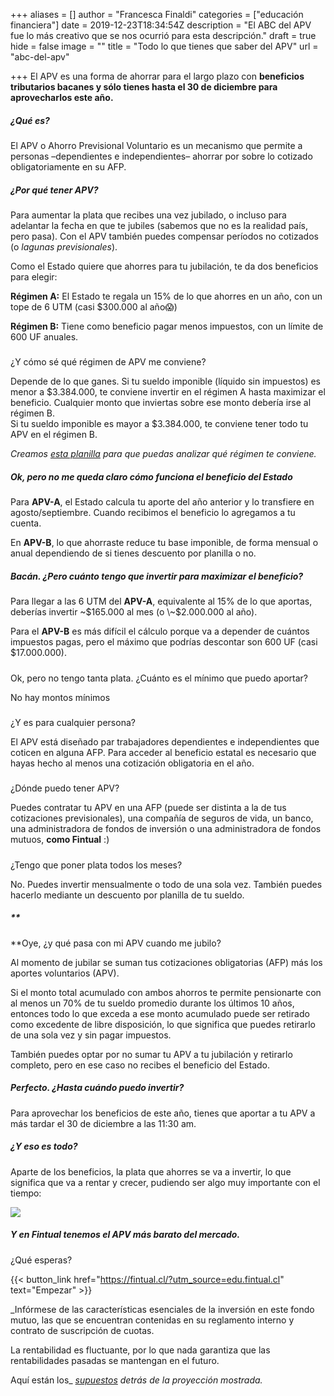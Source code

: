 +++
aliases = []
author = "Francesca Finaldi"
categories = ["educación financiera"]
date = 2019-12-23T18:34:54Z
description = "El ABC del APV fue lo más creativo que se nos ocurrió para esta descripción."
draft = true
hide = false
image = ""
title = "Todo lo que tienes que saber del APV"
url = "abc-del-apv"

+++
El APV es una forma de ahorrar para el largo plazo con **beneficios tributarios bacanes y sólo tienes hasta el 30 de diciembre para aprovecharlos este año.**

##### ¿Qué es?

El APV o Ahorro Previsional Voluntario es un mecanismo que permite a personas –dependientes e independientes– ahorrar por sobre lo cotizado obligatoriamente en su AFP. 

##### ¿Por qué tener APV?

Para aumentar la plata que recibes una vez jubilado, o incluso para adelantar la fecha en que te jubiles (sabemos que no es la realidad país, pero pasa). Con el APV también puedes compensar períodos no cotizados (o _lagunas previsionales_).  
  
Como el Estado quiere que ahorres para tu jubilación, te da dos beneficios para elegir:

**Régimen A:** El Estado te regala un 15% de lo que ahorres en un año, con un tope de 6 UTM (casi $300.000 al año😱)

**Régimen B:** Tiene como beneficio pagar menos impuestos, con un límite de 600 UF anuales.

#####   
¿Y cómo sé qué régimen de APV me conviene?

Depende de lo que ganes. Si tu sueldo imponible (líquido sin impuestos) es menor a $3.384.000, te conviene invertir en el régimen A hasta maximizar el beneficio. Cualquier monto que inviertas sobre ese monto debería irse al régimen B.  
Si tu sueldo imponible es mayor a $3.384.000, te conviene tener todo tu APV en el régimen B.

_Creamos_ [_esta planilla_](https://docs.google.com/spreadsheets/d/1jnpbeqiFwQ1qFFITIaMBAy0F3B9_MXm8MdDC8MQNDaA/copy) _para que puedas analizar qué régimen te conviene._

##### Ok, pero no me queda claro cómo funciona el beneficio del Estado

Para **APV-A**, el Estado calcula tu aporte del año anterior y lo transfiere en agosto/septiembre. Cuando recibimos el beneficio lo agregamos a tu cuenta.

En **APV-B**, lo que ahorraste reduce tu base imponible, de forma mensual o anual dependiendo de si tienes descuento por planilla o no.

##### Bacán. ¿Pero cuánto tengo que invertir para maximizar el beneficio?

Para llegar a las 6 UTM del **APV-A**, equivalente al 15% de lo que aportas, deberías invertir \~$165.000 al mes (o \~$2.000.000 al año).

Para el **APV-B** es más difícil el cálculo porque va a depender de cuántos impuestos pagas, pero el máximo que podrías descontar son 600 UF (casi $17.000.000).

#####   
Ok, pero no tengo tanta plata. ¿Cuánto es el mínimo que puedo aportar?

No hay montos mínimos

#####   
¿Y es para cualquier persona?

El APV está diseñado par trabajadores dependientes e independientes que coticen en alguna AFP. Para acceder al beneficio estatal es necesario que hayas hecho al menos una cotización obligatoria en el año.

#####   
¿Dónde puedo tener APV?

Puedes contratar tu APV en una AFP (puede ser distinta a la de tus cotizaciones previsionales), una compañía de seguros de vida, un banco, una administradora de fondos de inversión o una administradora de fondos mutuos, **como Fintual** :)

#####   
​¿Tengo que poner plata todos los meses?

No. Puedes invertir mensualmente o todo de una sola vez. También puedes hacerlo mediante un descuento por planilla de tu sueldo.

##### **  
**Oye, ¿y qué pasa con mi APV cuando me jubilo?

Al momento de jubilar se suman tus cotizaciones obligatorias (AFP) más los aportes voluntarios (APV).

Si el monto total acumulado con ambos ahorros te permite pensionarte con al menos un 70% de tu sueldo promedio durante los últimos 10 años, entonces todo lo que exceda a ese monto acumulado puede ser retirado como excedente de libre disposición, lo que significa que puedes retirarlo de una sola vez y sin pagar impuestos.

También puedes optar por no sumar tu APV a tu jubilación y retirarlo completo, pero en ese caso no recibes el beneficio del Estado.

##### Perfecto. ¿Hasta cuándo puedo invertir?

Para aprovechar los beneficios de este año, tienes que aportar a tu APV a más tardar el 30 de diciembre a las 11:30 am.

##### ¿Y eso es todo?

Aparte de los beneficios, la plata que ahorres se va a invertir, lo que significa que va a rentar y crecer, pudiendo ser algo muy importante con el tiempo:

![](/uploads/APVeneltiempo.png)

##### Y en Fintual tenemos el APV más barato del mercado. 

¿Qué esperas?

{{< button_link href="https://fintual.cl/?utm_source=edu.fintual.cl" text="Empezar" >}}

_Infórmese de las características esenciales de la inversión en este fondo mutuo, las que se encuentran contenidas en su reglamento interno y contrato de suscripción de cuotas.  
  
La rentabilidad es fluctuante, por lo que nada garantiza que las rentabilidades pasadas se mantengan en el futuro.  
  
Aquí están los_ [_supuestos_](https://edu.fintual.cl/simulaciones-mail-apv-octubre-2019/) _detrás de la proyección mostrada._